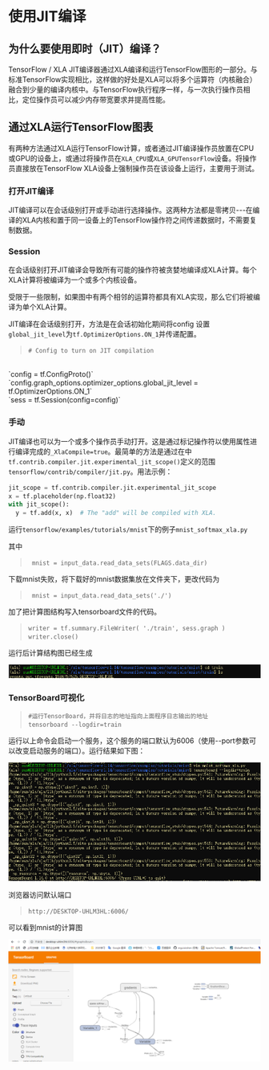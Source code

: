 # 使用JIT编译

## 为什么要使用即时（JIT）编译？

TensorFlow / XLA JIT编译器通过XLA编译和运行TensorFlow图形的一部分。与标准TensorFlow实现相比，这样做的好处是XLA可以将多个运算符（内核融合）融合到少量的编译内核中。与TensorFlow执行程序一样，与一次执行操作员相比，定位操作员可以减少内存带宽要求并提高性能。

## 通过XLA运行TensorFlow图表

有两种方法通过XLA运行TensorFlow计算，或者通过JIT编译操作员放置在CPU或GPU的设备上，或通过将操作员在`XLA_CPU`或`XLA_GPUTensorFlow`设备。将操作员直接放在TensorFlow XLA设备上强制操作员在该设备上运行，主要用于测试。

### 打开JIT编译

JIT编译可以在会话级别打开或手动进行选择操作。这两种方法都是零拷贝---在编译的XLA内核和置于同一设备上的TensorFlow操作符之间传递数据时，不需要复制数据。

### Session

在会话级别打开JIT编译会导致所有可能的操作符被贪婪地编译成XLA计算。每个XLA计算将被编译为一个或多个内核设备。

受限于一些限制，如果图中有两个相邻的运算符都具有XLA实现，那么它们将被编译为单个XLA计算。

JIT编译在会话级别打开，方法是在会话初始化期间将config 设置`global_jit_level`为`tf.OptimizerOptions.ON_1`并传递配置。

>`# Config to turn on JIT compilation`
</br>
`config = tf.ConfigProto()`</br>
`config.graph_options.optimizer_options.global_jit_level = tf.OptimizerOptions.ON_1`
</br>
`sess = tf.Session(config=config)`

### 手动

JIT编译也可以为一个或多个操作员手动打开。这是通过标记操作符以使用属性进行编译完成的`_XlaCompile=true`。最简单的方法是通过在中`tf.contrib.compiler.jit.experimental_jit_scope()`定义的范围`tensorflow/contrib/compiler/jit.py`。用法示例：

```python
jit_scope = tf.contrib.compiler.jit.experimental_jit_scope
x = tf.placeholder(np.float32)
with jit_scope():
  y = tf.add(x, x)  # The "add" will be compiled with XLA.
```

运行`tensorflow/examples/tutorials/mnist`下的例子`mnist_softmax_xla.py`

其中

>` mnist = input_data.read_data_sets(FLAGS.data_dir)`

下载mnist失败，将下载好的mnist数据集放在文件夹下，更改代码为

>` mnist = input_data.read_data_sets('./')`

加了把计算图结构写入tensorboard文件的代码。

>`writer = tf.summary.FileWriter( './train', sess.graph )
  writer.close()`

运行后计算结构图已经生成

![1](https://github.com/erguixieshen/XLA/raw/master/week2/picture/3.png)

### TensorBoard可视化

>`#运行TensorBoard，并将日志的地址指向上面程序日志输出的地址`</br>
`tensorboard --logdir=train`

运行以上命令会启动一个服务，这个服务的端口默认为6006（使用--port参数可以改变启动服务的端口）。运行结果如下图：

![1](https://github.com/erguixieshen/XLA/raw/master/week2/picture/4.png)

浏览器访问默认端口

>`http://DESKTOP-UHLM3HL:6006/`

可以看到mnist的计算图

![1](https://github.com/erguixieshen/XLA/raw/master/week2/picture/5.png)

